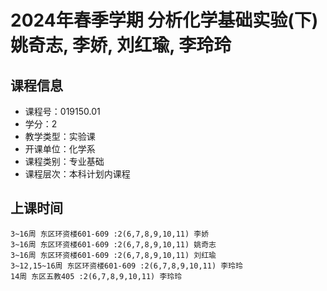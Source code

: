 # 2024年春季学期 分析化学基础实验(下) 姚奇志, 李娇, 刘红瑜, 李玲玲






## 课程信息

- 课程号：019150.01
- 学分：2
- 教学类型：实验课
- 开课单位：化学系
- 课程类别：专业基础
- 课程层次：本科计划内课程

## 上课时间

```
3~16周 东区环资楼601-609 :2(6,7,8,9,10,11) 李娇
3~16周 东区环资楼601-609 :2(6,7,8,9,10,11) 姚奇志
3~16周 东区环资楼601-609 :2(6,7,8,9,10,11) 刘红瑜
3~12,15~16周 东区环资楼601-609 :2(6,7,8,9,10,11) 李玲玲
14周 东区五教405 :2(6,7,8,9,10,11) 李玲玲
```

